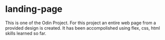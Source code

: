 # landing-page

This is one of the Odin Project. 
For this project an entire web page from a provided design is created. 
It has been accompolished using flex, css, html skills learned so far. 
